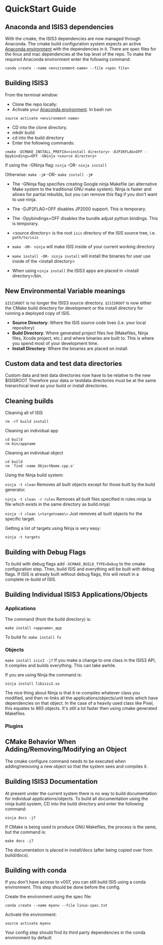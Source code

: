 # QuickStart Guide

## Anaconda and ISIS3 dependencies
With the cmake, the ISIS3 dependencies are now managed through Anaconda. The cmake build configuration system expects an active [Anaconda environment](https://conda.io/docs/user-guide/tasks/manage-environments.html#activating-an-environment) with the dependencies in it. There are spec files for the linux and mac dependencies at the top level of the repo. To make the required Anaconda environment enter the following command:

`conda create --name <environment-name> --file <spec file>`

## Building ISIS3
From the terminal window:
* Clone the repo locally:  <repo directory>
* Activate your [Anaconda environment](https://conda.io/docs/user-guide/tasks/manage-environments.html#activating-an-environment). In bash run

`source activate <environment-name>`

* CD into the clone directory.
* mkdir build
* cd into the build directory
* Enter the following commands:

`cmake -DCMAKE_INSTALL_PREFIX=<install directory> -DJP2KFLAG=OFF -Dpybindings=OFF -GNinja <source directory>`

If using the -GNinja flag:  `ninja` -OR- `ninja install`

Otherwise: `make -j#` -OR- `make install -j#`


* The -GNinja flag specifies creating Google ninja Makefile (an alternative Make system to the traditional GNU make system). Ninja is faster and allows for partial rebuilds, but you can remove this flag if you don't want to use ninja.

* The -DJP2FLAG=OFF disables JP2000 support.  This is temporary.

* The -Dpybindings=OFF disables the bundle adjust python bindings.  This is temporary.

* \<source directory\> is the root `isis` directory of the ISIS source tree, i.e. `path/to/isis` 

* ``` make -OR- ninja ``` will make ISIS inside of your current working directory

* ``` make install -OR- ninja install ``` will install the binaries for user use inside of the \<install directory\>

* When using ``` ninja install ``` the ISIS3 apps are placed in \<install directory\>/bin. 
 


## New Environmental Variable meanings
`$ISISROOT` is no longer the ISIS3 source directory. `$ISISROOT` is now either the CMake build directory for development or the install directory for running a deployed copy of ISIS. 

* **Source Directory**: Where the ISIS source code lives (i.e. your local repository)
* **Build Directory**: Where generated project files live (Makefiles, Ninja files, Xcode project, etc.) and where binaries are built to.  This is where you spend most of your development time. 
* **Install Directory**: Where the binaries are placed on install. 

## Custom data and test data directories
Custom data and test data directories now have to be relative to the new $ISISROOT
Therefore your data or testdata directories must be at the same hierarchical level as your build or install directories.

## Cleaning builds
Cleaning all of ISIS
```
rm -rf build install
```
Cleaning an individual app
```
cd build
rm bin/appname
```
Cleaning an individual object
```
cd build
rm `find -name ObjectName.cpp.o`
```
Using the Ninja build system:

`ninja -t clean` Removes all built objects except for those built by the build generator.

`ninja -t clean -r rules` Removes all built files specified in rules.ninja (a file which exists in the same directory as build.ninja)

`ninja -t clean \<targetname\>` Just removes all built objects for the specific target.

Getting a list of targets using Ninja is very easy:

`ninja -t targets`


## Building with Debug Flags

To build with debug flags add `-DCMAKE_BUILD_TYPE=Debug` to the cmake configuration step. Then, build ISIS and everything will be built with debug flags. If ISIS is already built without debug flags, this will result in a complete re-build of ISIS.

## Building Individual ISIS3 Applications/Objects

### Applications 

The command (from the build directory) is:

`make install <appname>_app`

To build fx:  `make install fx`

### Objects

`make install isis3 -j7`
If you make a change to one class in the ISIS3 API, 
it compiles and builds everything.  This can take awhile.

If you are using Ninja the command is:

`ninja install libisis3.so`

The nice thing about Ninja is that it re-compiles whatever class you modified,
and then re-links all the applications/objects/unit tests which have dependencies
on that object.  In the case of a heavily used class like Pixel, this equates to 865 objects.
It's still a lot faster then using cmake generated Makefiles.

### Plugins

## CMake Behavior When Adding/Removing/Modifying an Object

The cmake configure command needs to be executed when adding/removing a new object so that the system sees and compiles it.  

## Building ISIS3 Documentation

At present under the current system there is no way to build documentation for individual applications/objects.  To build all documentation using the ninja build system, CD into the build directory and enter the following command:

`ninja docs -j7`

If CMake is being used to produce GNU Makefiles, the process is the same, but the command is:

`make docs -j7`

The documentation is placed in install/docs (after being copied over from build/docs).

## Building with conda

If you don't have access to v007, you can still build ISIS using a conda environment. This step should be done before the config.
 
Create the environment using the spec file:

`conda create --name myenv --file linux-spec.txt`

Activate the environment:

`source activate myenv`

Your config step should find its third party dependencies in the conda environment by default

